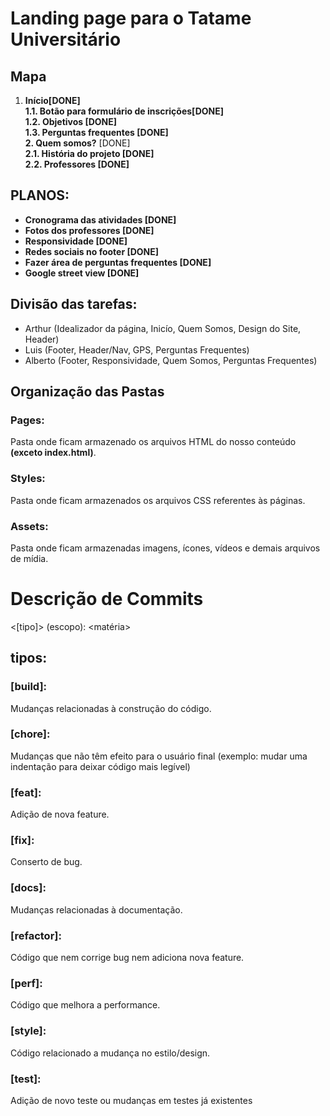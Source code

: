 # Landing page para o Tatame Universitário

## Mapa
1. **Início[DONE]**<br>
**1.1. Botão para formulário de inscrições[DONE]**<br>
**1.2. Objetivos [DONE]<br>**
**1.3. Perguntas frequentes [DONE]<br>**
**2. Quem somos?** [DONE]<br>
**2.1. História do projeto [DONE]**<br>
**2.2. Professores [DONE]**<br>

## PLANOS:
- **Cronograma das atividades [DONE]**
- **Fotos dos professores [DONE]**<br>
- **Responsividade [DONE]** <br>
- **Redes sociais no footer [DONE]**<br>
- **Fazer área de perguntas frequentes [DONE]**<br>
- **Google street view [DONE]** <br>

## Divisão das tarefas:
- Arthur (Idealizador da página, Inicío, Quem Somos, Design do Site, Header)
- Luis (Footer, Header/Nav, GPS, Perguntas Frequentes)
- Alberto (Footer, Responsividade, Quem Somos, Perguntas Frequentes)

## Organização das Pastas
### Pages:
Pasta onde ficam armazenado os arquivos HTML do nosso conteúdo **(exceto index.html)**.
### Styles:
Pasta onde ficam armazenados os arquivos CSS referentes às páginas.
### Assets:
Pasta onde ficam armazenadas imagens, ícones, vídeos e demais arquivos de mídia.

# Descrição de Commits

<[tipo]> (escopo): <matéria>

## tipos:
### [build]:
Mudanças relacionadas à construção do código.
### [chore]:
Mudanças que não têm efeito para o usuário final (exemplo: mudar uma indentação para deixar código mais legível)
### [feat]:
Adição de nova feature.
### [fix]:
Conserto de bug.
### [docs]:
Mudanças relacionadas à documentação.
### [refactor]:
Código que nem corrige bug nem adiciona nova feature.
### [perf]:
Código que melhora a performance.
### [style]:
Código relacionado a mudança no estilo/design.
### [test]:
Adição de novo teste ou mudanças em testes já existentes